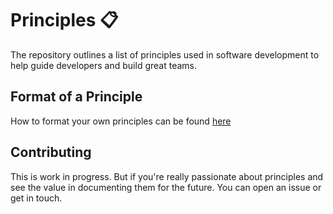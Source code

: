 # Principles :clipboard:

The repository outlines a list of principles used in software development to help guide developers and build great teams.

## Format of a Principle

How to format your own principles can be found [here](https://pdd.dev/principle-specification/)

## Contributing

This is work in progress. But if you're really passionate about principles and see the value in documenting them for the future. You can open an issue or get in touch.
